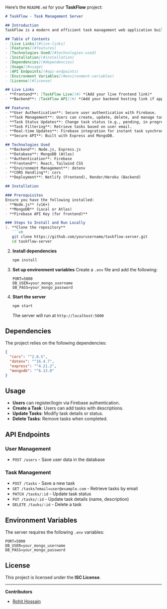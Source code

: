 Here’s the `README.md` for your **TaskFlow** project:  

```markdown
# TaskFlow - Task Management Server

## Introduction
TaskFlow is a modern and efficient task management web application built with **React**, **Firebase**, and **Tailwind CSS**. The backend server, powered by **Node.js**, **Express**, and **MongoDB**, provides secure APIs for user authentication, task management, and real-time task updates.

## Table of Contents
- [Live Links](#live-links)
- [Features](#features)
- [Technologies Used](#technologies-used)
- [Installation](#installation)
- [Dependencies](#dependencies)
- [Usage](#usage)
- [API Endpoints](#api-endpoints)
- [Environment Variables](#environment-variables)
- [License](#license)

## Live Links
- **Frontend**: [TaskFlow Live](#) *(Add your live frontend link)*
- **Backend**: [TaskFlow API](#) *(Add your backend hosting link if applicable)*

## Features
- **User Authentication**: Secure user authentication with Firebase.
- **Task Management**: Users can create, update, delete, and manage tasks.
- **Task Status Updates**: Change task status (e.g., pending, in progress, completed).
- **Task Filtering**: Retrieve tasks based on user email.
- **Real-time Updates**: Firebase integration for instant task synchronization.
- **Secure API**: Built with Express and MongoDB.

## Technologies Used
- **Backend**: Node.js, Express.js
- **Database**: MongoDB (Atlas)
- **Authentication**: Firebase
- **Frontend**: React, Tailwind CSS
- **Environment Management**: dotenv
- **CORS Handling**: cors
- **Deployment**: Netlify (Frontend), Render/Heroku (Backend)

## Installation

### Prerequisites
Ensure you have the following installed:
- **Node.js** (v16+)
- **MongoDB** (Local or Atlas)
- **Firebase API Key (for frontend)**

### Steps to Install and Run Locally
1. **Clone the repository**
   ```sh
   git clone https://github.com/yourusername/taskflow-server.git
   cd taskflow-server
   ```

2. **Install dependencies**
   ```sh
   npm install
   ```

3. **Set up environment variables**
   Create a `.env` file and add the following:
   ```
   PORT=5000
   DB_USER=your_mongo_username
   DB_PASS=your_mongo_password
   ```

4. **Start the server**
   ```sh
   npm start
   ```
   The server will run at `http://localhost:5000`

## Dependencies
The project relies on the following dependencies:
```json
{
  "cors": "^2.8.5",
  "dotenv": "^16.4.7",
  "express": "^4.21.2",
  "mongodb": "^6.13.0"
}
```

## Usage
- **Users** can register/login via Firebase authentication.
- **Create a Task**: Users can add tasks with descriptions.
- **Update Tasks**: Modify task details or status.
- **Delete Tasks**: Remove tasks when completed.

## API Endpoints

### User Management
- `POST /users` - Save user data in the database

### Task Management
- `POST /tasks` - Save a new task
- `GET /tasks?email=user@example.com` - Retrieve tasks by email
- `PATCH /tasks/:id` - Update task status
- `PUT /tasks/:id` - Update task details (name, description)
- `DELETE /tasks/:id` - Delete a task

## Environment Variables
The server requires the following `.env` variables:

```plaintext
PORT=5000
DB_USER=your_mongo_username
DB_PASS=your_mongo_password
```

## License
This project is licensed under the **ISC License**.

---

**Contributors**  
- [Rohit Hossain](https://github.com/Rohithossain12)
```

